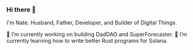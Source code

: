 ### Hi there 👋

I'm Nate. Husband, Father, Developer, and Builder of Digital Things.

🔭 I’m currently working on building DadDAO and SuperForecaster.
🌱 I’m currently learning how to write better Rust programs for Solana.

<!--
**llamakid/llamakid** is a ✨ _special_ ✨ repository because its `README.md` (this file) appears on your GitHub profile.

Here are some ideas to get you started:

- 🔭 I’m currently working on ...
- 🌱 I’m currently learning ...
- 👯 I’m looking to collaborate on ...
- 🤔 I’m looking for help with ...
- 💬 Ask me about ...
- 📫 How to reach me: ...
- ⚡ Fun fact: ...
-->
